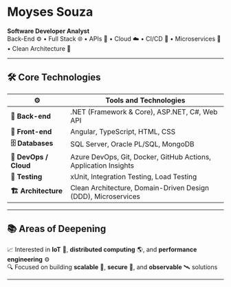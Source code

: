 # Moyses Souza

**Software Developer Analyst**  
Back-End ⚙️ • Full Stack 🌐 • APIs 🔌 • Cloud ☁️ • CI/CD 🚀 • Microservices 🧩 • Clean Architecture 🧼

---

## 🛠️ Core Technologies

| ⚙️                     | **Tools and Technologies**                                                              |
|----------------------|-----------------------------------------------------------------------------------------|
| **🔧 Back-end**        | .NET (Framework & Core), ASP.NET, C#, Web API                                           |
| **🎨 Front-end**       | Angular, TypeScript, HTML, CSS                                                          |
| **🗄️ Databases**       | SQL Server, Oracle PL/SQL, MongoDB                                                      |
| **🚢 DevOps / Cloud**  | Azure DevOps, Git, Docker, GitHub Actions, Application Insights                         |
| **🧪 Testing**         | xUnit, Integration Testing, Load Testing                                                |
| **🏗️ Architecture**    | Clean Architecture, Domain-Driven Design (DDD), Microservices                          |

---

## 📚 Areas of Deepening

📈 Interested in **IoT** 🤖, **distributed computing** 🌎, and **performance engineering** ⚙️  
🔍 Focused on building **scalable** 📏, **secure** 🔐, and **observable** 🛰️ solutions

---

